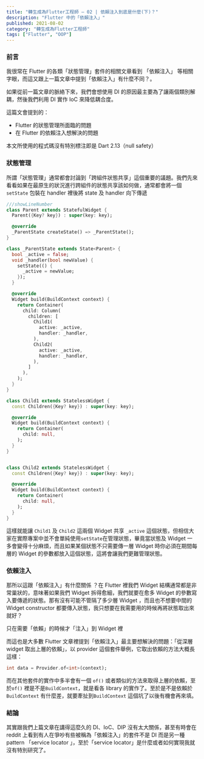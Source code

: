 ```yaml
---
title: "轉生成為Flutter工程師 — 02 | 依賴注入到底是什麼(下)？"
description: "Flutter 中的「依賴注入」"
published: 2021-08-02
category: "轉生成為Flutter工程師"
tags: ["Flutter", "OOP"]
---
```


### 前言

我很常在 Flutter 的各類「狀態管理」套件的相關文章看到 「依賴注入」 等相關字眼，而這又跟上一篇文章中提到「依賴注入」有什麼不同？。

如果從前一篇文章的脈絡下來，我們會想使用 DI 的原因最主要為了讓兩個類別解耦，然後我們利用 DI 實作 IoC 來降低耦合度。

這篇文會提到的：

- Flutter 的狀態管理所面臨的問題
- 在 Flutter 的依賴注入想解決的問題

本文所使用的程式碼沒有特別標注即是 Dart 2.13（null safety）

### 狀態管理

所謂「狀態管理」通常都會討論到「跨組件狀態共享」這個重要的議題。我們先來看看如果在最原生的狀況進行跨組件的狀態共享該如何做，通常都會將一個 `setState` 包裝在 handler 裡後將 state 及 handler 向下傳遞

```dart
///showLineNumber
class Parent extends StatefulWidget {
  Parent({Key? key}) : super(key: key);

  @override
  _ParentState createState() => _ParentState();
}

class _ParentState extends State<Parent> {
  bool _active = false;
  void _handler(bool newValue) {
    setState(() {
      _active = newValue;
    });
  }

  @override
  Widget build(BuildContext context) {
    return Container(
      child: Column(
        children: [
          Child1(
            active: _active,
            handler: _handler,
          ),
          Child2(
            active: _active,
            handler: _handler,
          ),
        ]
      ),
    );
  }
}

class Child1 extends StatelessWidget {
  const Children({Key? key}) : super(key: key);

  @override
  Widget build(BuildContext context) {
    return Container(
      child: null,
    );
  }
}


class Child2 extends StatelessWidget {
  const Children({Key? key}) : super(key: key);

  @override
  Widget build(BuildContext context) {
    return Container(
      child: null,
    );
  }
}

```

這樣就能讓 `Child1` 及 `Child2` 這兩個 Widget 共享 `_active` 這個狀態，但相信大家在實際專案中並不會單純使用`setState`在管理狀態，畢竟當狀態及 Widget 一多會變得十分麻煩，而且如果某個狀態不只需要傳一層 Widget 時你必須在期間每層的 Widget 的參數都放入這個狀態，這將會讓我們更難管理狀態。

### 依賴注入

那所以這跟「依賴注入」有什麼關係 ？在 Flutter 裡我們 Widget 結構通常都是非常巢狀的，意味著如果我們 Widget 拆得愈細，我們就要在愈多 Widget 的參數寫入要傳遞的狀態。那有沒有可能不管隔了多少層 Widget ，而且也不想要中間的 Widget constructor 都要傳入狀態，我只想要在我需要用的時候再將狀態取出來就好？

只在需要「依賴」的時候才「注入」到 Widget 裡

而這也是大多數 Flutter 文章裡提到「依賴注入」最主要想解決的問題：「從深層 widget 取出上層的依賴」，以 provider 這個套件舉例，它取出依賴的方法大概長這樣：

```dart
int data = Provider.of<int>(context);
```

而在其他套件的實作中多半會有一個 `of()` 或者類似的方法來取得上層的依賴，至於`of()` 裡是不是`BuildContext`，就是看各 library 的實作了。至於是不是依賴於`BuildContext` 有什麼差，就要牽扯到`BuildContext` 這個坑了以後有機會再來填。

### 結論

其實跟我們上篇文章在講得這麼久的 DI、IoC、DIP 沒有太大關係，甚至有時會在 reddit 上看到有人在爭吵有些被稱為「依賴注入」的套件不是 DI 而是另一種 pattern 「service locator 」，至於「service locator」是什麼或者如何實現我就沒有特別研究了。
